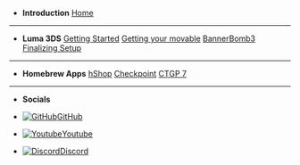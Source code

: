 - **Introduction**
[Home](/)
---
- **Luma 3DS**
[Getting Started](/getting-started)
[Getting your movable](boot9strap)
[BannerBomb3](bb3)
[Finalizing Setup](/finalizing)
---
- **Homebrew Apps**
[hShop](/hshop)
[Checkpoint](/checkpoint)
[CTGP 7](/CTGP-7)
---
- **Socials**

- [![GitHub](https://icongr.am/simple/github.svg?color=808080&size=16)GitHub](https://github.com/skyybrew/3ds-hbguide)
- [![Youtube](https://icongr.am/simple/youtube.svg?color=808080&size=16)Youtube](https://www.youtube.com/@Jacob-Bjorne)
- [![Discord](https://icongr.am/simple/discord.svg?color=808080&size=16)Discord](https://discord.gg/4fBNYUBbHU)
